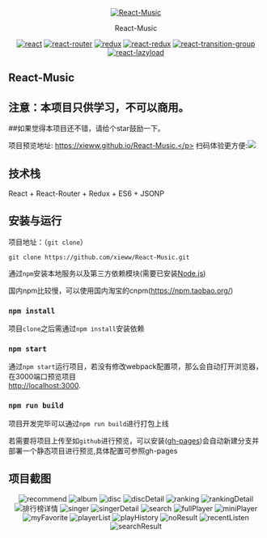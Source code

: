 <p align="center">
    <a href="https://xieww.github.io/React-Music">
        <img src="https://xieww.github.io/React-Music/favicon.ico" alt="React-Music"/>
    </a>
</p>
<p align="center">
    React-Music
</p>
<p align="center">
  <a href="https://github.com/facebook/react"><img src="https://img.shields.io/badge/react-v16.2.0-blue.svg" alt="react"></a>
  <a href="https://github.com/ReactTraining/react-router"><img src="https://img.shields.io/badge/react--router-v4.2.0-blue.svg" alt="react-router"></a>
  <a href="https://github.com/reactjs/redux"><img src="https://img.shields.io/badge/redux-v3.7.2-blue.svg" alt="redux"></a>
  <a href="https://github.com/reactjs/react-redux"><img src="https://img.shields.io/badge/react--redux-v5.0.6-blue.svg" alt="react-redux"></a>
  <a href="https://github.com/reactjs/react-transition-group"><img src="https://img.shields.io/badge/react--transition--group-v2.2.1-blue.svg" alt="react-transition-group"></a>
  <a href="https://github.com/jasonslyvia/react-lazyload"><img src="https://img.shields.io/badge/react--lazyload-v2.3.0-yellow.svg" alt="react-lazyload"></a>
</p>

## React-Music
## 注意：本项目只供学习，不可以商用。
##如果觉得本项目还不错，请给个star鼓励一下。

项目预览地址: https://xieww.github.io/React-Music.</p>
扫码体验更方便:<img src="./screenshot/qr.png">

## 技术栈

React + React-Router + Redux + ES6 + JSONP


## 安装与运行

项目地址：（`git clone`）
```shell
git clone https://github.com/xieww/React-Music.git
```

通过`npm`安装本地服务以及第三方依赖模块(需要已安装[Node.js](https://nodejs.org/))

国内npm比较慢，可以使用国内淘宝的cnpm(https://npm.taobao.org/)

### `npm install`

项目`clone`之后需通过`npm install`安装依赖

### `npm start`

通过`npm start`运行项目，若没有修改webpack配置项，那么会自动打开浏览器，在3000端口预览项目<br>
[http://localhost:3000](http://localhost:3000).

### `npm run build`

项目开发完毕可以通过`npm run build`进行打包上线

若需要将项目上传至如`github`进行预览，可以安装([gh-pages](https://github.com/tschaub/gh-pages))会自动新建分支并部署一个静态项目进行预览,具体配置可参照gh-pages

## 项目截图

<p align="center">
  <img src="/screenshot/recommend.png" alt="recommend"/>
  <img src="./screenshot/album.png" alt="album"/>

  <img src="./screenshot/disc.png" alt="disc"/>
  <img src="./screenshot/discDetail.png" alt="discDetail"/>

  <img src="./screenshot/ranking.png" alt="ranking"/>
  <img src="./screenshot/rankingDetail.png" alt="rankingDetail"/>

  <img src="./screenshot/rankingDetail01.png" alt="排行榜详情"/>
  <img src="./screenshot/singer.png" alt="singer"/>
  
  <img src="./screenshot/singerDetail.png" alt="singerDetail"/>
  <img src="./screenshot/search.png" alt="search"/>

  <img src="./screenshot/fullPlayer.png" alt="fullPlayer"/>
  <img src="./screenshot/miniPlayer.png" alt="miniPlayer"/>

  <img src="./screenshot/myFavorite.png" alt="myFavorite"/>
  <img src="./screenshot/playerList.png" alt="playerList"/>

  <img src="./screenshot/playHistory.png" alt="playHistory"/>
  <img src="./screenshot/noResult.png" alt="noResult"/>

  <img src="./screenshot/recentListen.png" alt="recentListen"/>
  <img src="./screenshot/searchResult.png" alt="searchResult"/>
  
</p>